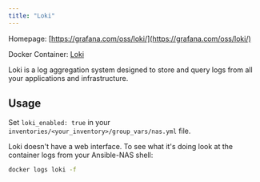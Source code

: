 ```yaml
---
title: "Loki"
---
```


Homepage: [https://grafana.com/oss/loki/](https://grafana.com/oss/loki/)

Docker Container: [Loki](https://hub.docker.com/r/grafana/loki)

Loki is a log aggregation system designed to store and query logs from all your applications and infrastructure.

## Usage

Set `loki_enabled: true` in your `inventories/<your_inventory>/group_vars/nas.yml` file.

Loki doesn't have a web interface. To see what it's doing look at the container logs from your Ansible-NAS shell:

```bash
docker logs loki -f
```
